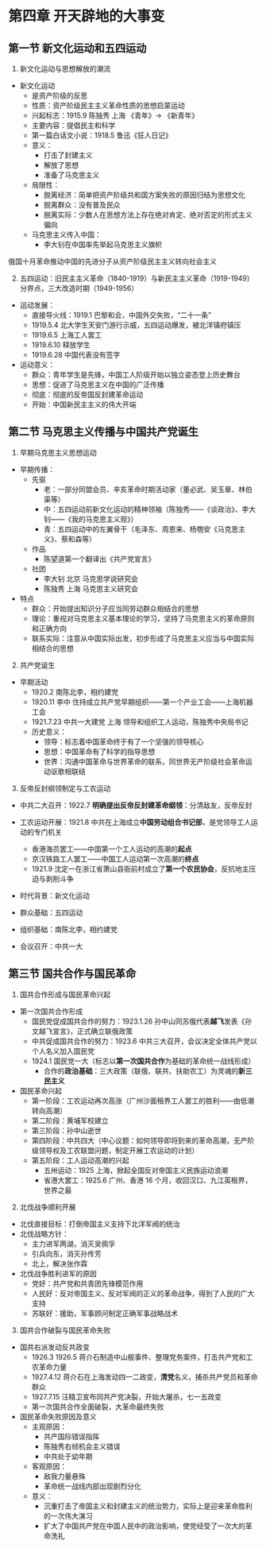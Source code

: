# 第四章 开天辟地的大事变

## 第一节 新文化运动和五四运动

1. 新文化运动与思想解放的潮流
  - 新文化运动
    - 是资产阶级的反思
    - 性质：资产阶级民主主义革命性质的思想启蒙运动
    - 兴起标志：1915.9 陈独秀 上海 《青年》-> 《新青年》
    - 主要内容：提倡民主和科学
    - 第一篇白话文小说：1918.5 鲁迅《狂人日记》
    - 意义：
      - 打击了封建主义
      - 解放了思想
      - 准备了马克思主义
    - 局限性：
      - 脱离经济：简单把资产阶级共和国方案失败的原因归结为思想文化
      - 脱离群众：没有普及民众
      - 脱离实际：少数人在思想方法上存在绝对肯定、绝对否定的形式主义偏向
    - 马克思主义传入中国：
      - 李大钊在中国率先举起马克思主义旗帜

俄国十月革命推动中国的先进分子从资产阶级民主主义转向社会主义

2. 五四运动：旧民主主义革命（1840-1919）与新民主主义革命（1919-1949）分界点，三大改造时期（1949-1956）
  - 运动发展：
    - 直接导火线：1919.1 巴黎和会，中国外交失败，“二十一条”
    - 1919.5.4 北大学生天安门游行示威，五四运动爆发，被北洋镇府镇压
    - 1919.6.5 上海工人罢工
    - 1919.6.10 释放学生
    - 1919.6.28 中国代表没有签字
  - 运动意义：
    - 群众：青年学生是先锋，中国工人阶级开始以独立姿态登上历史舞台
    - 思想：促进了马克思主义在中国的广泛传播
    - 彻底：彻底的反帝国反封建革命运动
    - 开始：中国新民主主义的伟大开端

## 第二节 马克思主义传播与中国共产党诞生

1. 早期马克思主义思想运动
  - 早期传播：
    - 先驱
      - 老：一部分同盟会员、辛亥革命时期活动家（董必武、吴玉章、林伯渠等）
      - 中：五四运动前新文化运动的精神领袖（陈独秀——《谈政治》、李大钊——《我的马克思主义观》）
      - 青：五四运动中的左翼骨干（毛泽东、周恩来、杨匏安《马克思主义》、蔡和森等）
    - 作品
      - 陈望道第一个翻译出《共产党宣言》
    - 社团
      - 李大钊 北京 马克思学说研究会
      - 陈独秀 上海 马克思主义研究会
  - 特点
    - 群众：开始提出知识分子应当同劳动群众相结合的思想
    - 理论：重视对马克思主义基本理论的学习，坚持了马克思主义的革命原则和正确方向
    - 联系实际：注意从中国实际出发，初步形成了马克思主义应当与中国实际相结合的思想

2. 共产党诞生
  - 早期活动
    - 1920.2 南陈北李，相约建党
    - 1920.11 李中 住持成立共产党早期组织——第一个产业工会——上海机器工会
    - 1921.7.23 中共一大建党 上海 领导和组织工人运动，陈独秀中央局书记
    - 历史意义：
      - 领导：标志着中国革命终于有了一个坚强的领导核心
      - 思想：中国革命有了科学的指导思想
      - 世界：沟通中国革命与世界革命的联系，同世界无产阶级社会革命运动讴歌相联结

3. 反帝反封纲领制定与工农运动
  - 中共二大召开：1922.7 **明确提出反帝反封建革命纲领**：分清敌友，反帝反封
  - 工农运动开展：1921.8 中共在上海成立**中国劳动组合书记部**，是党领导工人运动的专门机关
    - 香港海员罢工——中国第一个工人运动的高潮的**起点**
    - 京汉铁路工人罢工——中国工人运动第一次高潮的**终点**
    - 1921.9 沈定一在浙江省萧山县衙前村成立了**第一个农民协会**，反抗地主压迫与剥削斗争

- 时代背景：新文化运动
- 群众基础：五四运动
- 组织基础：南陈北李，相约建党
- 会议召开：中共一大

## 第三节 国共合作与国民革命

1. 国共合作形成与国民革命兴起
  - 第一次国共合作形成
    - 国民党促成国共合作的努力：1923.1.26 孙中山同苏俄代表**越飞**发表《孙文越飞宣言》，正式确立联俄政策
    - 中共促成国共合作的努力：1923.6 中共三大召开，会议决定全体共产党以个人名义加入国民党
    - 1924.1 国民党一大（标志以**第一次国共合作**为基础的革命统一战线形成）
      - 合作的**政治基础**：三大政策（联俄、联共、扶助农工）为灵魂的**新三民主义**
  - 国民革命兴起
    - 第一阶段：工农运动再次高涨（广州沙面租界工人罢工的胜利——由低潮转向高潮）
    - 第二阶段：黄埔军校建立
    - 第三阶段：孙中山逝世
    - 第四阶段：中共四大（中心议题：如何领导即将到来的革命高潮，无产阶级领导权及工农联盟问题，制定开展工农运动的计划）
    - 第五阶段：工人运动高潮的兴起
      - 五卅运动：1925 上海，掀起全国反对帝国主义民族运动浪潮
      - 省港大罢工：1925.6 广州、香港 16 个月，收回汉口、九江英租界，世界之最

2. 北伐战争顺利开展
  - 北伐直接目标：打倒帝国主义支持下北洋军阀的统治
  - 北伐战略方针：
    - 主力进军两湖，消灭吴佩孚
    - 引兵向东，消灭孙传芳
    - 北上，解决张作霖
  - 北伐战争胜利进军的原因
    - 党好：共产党和共青团先锋模范作用
    - 人民好：反对帝国主义、反对军阀的正义的革命战争，得到了人民的广大支持
    - 苏联好：援助，军事顾问制定正确军事战略战术

3. 国共合作破裂与国民革命失败
  - 国共右派发动反共政变
    - 1926.3 1926.5 蒋介石制造中山舰事件、整理党务案件，打击共产党和工农革命力量
    - 1927.4.12 蒋介石在上海发动四一二政变，**清党**名义，捕杀共产党员和革命群众
    - 1927.7.15 汪精卫宣布同共产党决裂，开始大屠杀，七一五政变
    - 第一次国共合作全面破裂，大革命最终失败
  - 国民革命失败原因及意义
    - 主观原因：
      - 共产国际错误指挥
      - 陈独秀右倾机会主义错误
      - 中共处于幼年期
    - 客观原因：
      - 敌我力量悬殊
      - 革命统一战线内部出现剧烈分化
    - 意义：
      - 沉重打击了帝国主义和封建主义的统治势力，实际上是迎来革命胜利的一次伟大演习
      - 扩大了中国共产党在中国人民中的政治影响，使党经受了一次大的革命洗礼
